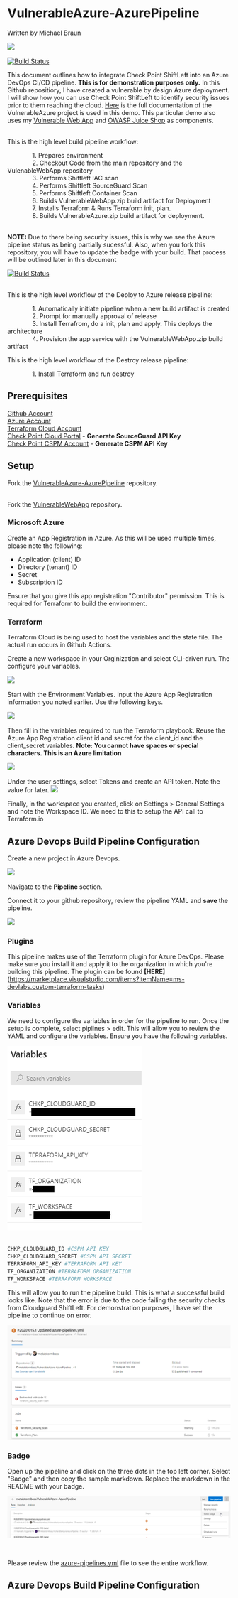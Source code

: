 # VulnerableAzure-AzurePipeline
Written by Michael Braun

<p align="left">
    <img src="https://img.shields.io/badge/Version-1.0.0-green" />
</p>  

[![Build Status](https://dev.azure.com/mibraun/VulnerableAzure%20Deployment/_apis/build/status/metalstormbass.VulnerableAzure-AzurePipeline?repoName=metalstormbass%2FVulnerableAzure-AzurePipeline&branchName=master)](https://dev.azure.com/mibraun/VulnerableAzure%20Deployment/_build/latest?definitionId=1&repoName=metalstormbass%2FVulnerableAzure-AzurePipeline&branchName=master)

This document outlines how to integrate Check Point ShiftLeft into an Azure DevOps CI/CD pipeline. <b>This is for demonstration purposes only.</b> In this Github repositiory, I have created a vulnerable by design Azure deployment. I will show how you can use Check Point ShiftLeft to identify security issues prior to them reaching the cloud. [Here](https://github.com/metalstormbass/VulnerableAzure) is the full documentation of the VulnerableAzure project is used in this demo. This particular demo also uses my [Vulnerable Web App](https://github.com/metalstormbass/VulnerableWebApp)  and  [OWASP Juice Shop](https://github.com/bkimminich/juice-shop) as components. <br> <br>


This is the high level build pipeline workflow: <br>

    1. Prepares environment <br>
    2. Checkout Code from the main repository and the VulenableWebApp repository <br>
    3. Performs Shiftleft IAC scan <br>
    4. Performs Shiftleft SourceGuard Scan <br>
    5. Performs Shiftleft Container Scan <br>
    6. Builds VulnerableWebApp.zip build artifact for Deployment <br>
    7. Installs Terraform & Runs Terraform init, plan.  <br>
    8. Builds VulnerableAzure.zip build artifact for deployment.  <br>
 <br>
 
 <b> NOTE: </b> Due to there being security issues, this is why we see the Azure pipeline status as being partially sucessful. Also, when you fork this repository, you will have to update the badge with your build. That process will be outlined later in this document <br>
 
[![Build Status](https://dev.azure.com/mibraun/VulnerableAzure%20Deployment/_apis/build/status/metalstormbass.VulnerableAzure-AzurePipeline?repoName=metalstormbass%2FVulnerableAzure-AzurePipeline&branchName=master)](https://dev.azure.com/mibraun/VulnerableAzure%20Deployment/_build/latest?definitionId=1&repoName=metalstormbass%2FVulnerableAzure-AzurePipeline&branchName=master)  
<br>

 This is the high level workflow of the Deploy to Azure release pipeline: <br>

    1. Automatically initiate pipeline when a new build artifact is created <br>
    2. Prompt for manually approval of release <br>
    3. Install Terrafrom, do a init, plan and apply. This deploys the architecture <br>
    4. Provision the app service with the VulnerableWebApp.zip build artifact <br>

 This is the high level workflow of the Destroy release pipeline: <br>

    1. Install Terraform and run destroy <br>



## Prerequisites

[Github Account](https://github.com) <br>
[Azure Account](https://portal.azure.com) <br>
[Terraform Cloud Account](https://terraform.io) <br>
[Check Point Cloud Portal](https://portal.checkpoint.com) - <b> Generate SourceGuard API Key </b> <br>
[Check Point CSPM Account](https://secure.dome9.com/v2/login) - <b> Generate CSPM API Key </b> <br>


## Setup

Fork the [VulnerableAzure-AzurePipeline](https://github.com/metalstormbass/VulnerableAzure-AzurePipline) repository.
<br><br>

Fork the [VulnerableWebApp](https://github.com/metalstormbass/VulnerableWebApp) repository.
<br> 



### Microsoft Azure
 Create an App Registration in Azure. As this will be used multiple times, please note the following:

- Application (client) ID <br>
- Directory (tenant) ID <br>
- Secret <br>
- Subscription ID <br>

Ensure that you give this app registration "Contributor" permission. This is required for Terraform to build the environment.

### Terraform
Terraform Cloud is being used to host the variables and the state file. The actual run occurs in Github Actions.

Create a new workspace in your Orginization and select CLI-driven run. The configure your variables.

![](images/terraform1.png)

Start with the Environment Variables. Input the Azure App Registration information you noted earlier. Use the following keys.

![](/images/terraform2.PNG)

Then fill in the variables required to run the Terraform playbook. Reuse the Azure App Registration client id and secret for the client_id and the client_secret variables. <b>Note: You cannot have spaces or special characters. This is an Azure limitation</b>

![](/images/terraform3.PNG)

Under the user settings, select Tokens and create an API token. Note the value for later. 
![](/images/terraform4.PNG)

Finally, in the workspace you created, click on Settings > General Settings and note the Workspace ID. We need to this to setup the API call to Terraform.io

## Azure Devops Build Pipeline Configuration

Create a new project in Azure Devops. <br>

![](images/azdevops1.PNG) <br>

Navigate to the <b> Pipeline </b> section.

Connect it to your github repository, review the pipeline YAML and <b> save </b> the pipeline. <br>

![](images/azdevops2.PNG) <br>

### Plugins

This pipeline makes use of the Terraform plugin for Azure DevOps. Please make sure you install it and apply it to the organization in which you're building this pipeline. The plugin can be found <b>[HERE]</b>(https://marketplace.visualstudio.com/items?itemName=ms-devlabs.custom-terraform-tasks)

### Variables

We need to configure the variables in order for the pipeline to run. Once the setup is complete, select piplines > edit. This will allow you to review the YAML and configure the variables. Ensure you have the following variables. <br>

![](images/azdevops3.PNG) <br>

``` bash

CHKP_CLOUDGUARD_ID #CSPM API KEY
CHKP_CLOUDGUARD_SECRET #CSPM API SECRET
TERRAFORM_API_KEY #TERRAFORM API KEY
TF_ORGANIZATION #TERRAFORM ORGANIZATION
TF_WORKSPACE #TERRAFORM WORKSPACE

```
This will allow you to run the pipeline build. This is what a successful build looks like. Note that the error is due to the code failing the security checks from Cloudguard ShiftLeft. For demonstration purposes, I have set the pipeline to continue on error. <br>

![](images/azdevops4.PNG)


### Badge

Open up the pipeline and click on the three dots in the top left corner. Select "Badge" and then copy the sample markdown. Replace the markdown in the README with your badge.

![](images/azdevops5.PNG)

<br>

Please review the [azure-pipelines.yml](azure-pipelines.yml) file to see the entire workflow.

## Azure Devops Build Pipeline Configuration






